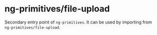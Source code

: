 # ng-primitives/file-upload

Secondary entry point of `ng-primitives`. It can be used by importing from `ng-primitives/file-upload`.
